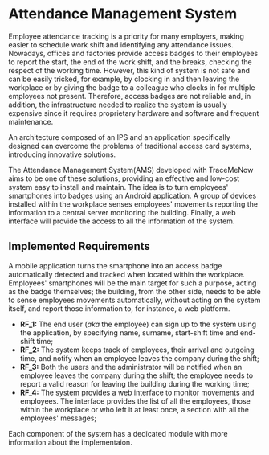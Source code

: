 # Attendance Management System

Employee attendance tracking is a priority for many employers, making easier to schedule work shift and identifying any attendance issues. Nowadays, offices and factories provide access badges to their employees to report the start, the end of the work shift, and the breaks, checking the respect of the working time. However, this kind of system is not safe and can be easily tricked, for example, by clocking in and then leaving the workplace or by giving the badge to a colleague who clocks in for multiple employees not present. Therefore, access badges are not reliable and, in addition, the infrastructure needed to realize the system is usually expensive since it requires proprietary hardware and software and frequent maintenance.

An architecture composed of an IPS and an application specifically designed can overcome the problems of traditional access card systems, introducing innovative solutions. 

The Attendance Management System(AMS) developed with TraceMeNow aims to be one of these solutions, providing an effective and low-cost system easy to install and maintain.
The idea is to turn employees' smartphones into badges using an Android application. A group of devices installed within the workplace senses employees' movements reporting the information to a central server monitoring the building. Finally, a web interface will provide the access to all the information of the system.

## Implemented Requirements

A mobile application turns the smartphone into an access badge automatically detected and tracked when located within the workplace. 
Employees' smartphones will be the main target for such a purpose, acting as the badge themselves; the building, from the other side, needs to be able to sense employees movements automatically, without acting on the system itself, and report those information to, for instance, a web platform.

- **RF_1:** The end user (*aka* the employee) can sign up to the system using the application, by specifying name, surname, start-shift time and end-shift time;
- **RF_2:** The system keeps track of employees, their arrival and outgoing time, and notify when an employee leaves the company during the shift;
- **RF_3:** Both the users and the administrator will be notified when an employee leaves the company during the shift; the employee needs to report a valid reason for leaving the building during the working time;
- **RF_4:** The system provides a web interface to monitor movements and employees. The interface provides the list of all the employees, those within the workplace or who left it at least once, a section with all the employees' messages;

Each component of the system has a dedicated module with more information about the implementaion.